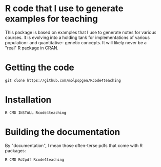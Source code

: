 # R code that I use to generate examples for teaching

This package is based on examples that I use to generate notes for various courses.  It is evolving into a holding tank for implementations of various population- and quantitative- genetic concepts.  It will likely never be a "real" R package in CRAN.

# Getting the code

```
git clone https://github.com/molpopgen/Rcode4teaching
```

# Installation

```
R CMD INSTALL Rcode4teaching
```

# Building the documentation

By "documentation", I mean those often-terse pdfs that come with R packages:

```
R CMD Rd2pdf Rcode4teaching
```
